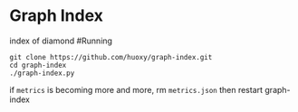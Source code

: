 # Graph Index
index of diamond
#Running

```shell
git clone https://github.com/huoxy/graph-index.git
cd graph-index
./graph-index.py
```

if `metrics` is becoming more and more, rm `metrics.json` then restart graph-index
